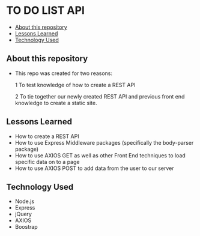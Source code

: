 # TO DO LIST API <!-- omit in toc -->

- [About this repository](#about-this-repository)
- [Lessons Learned](#lessons-learned)
- [Technology Used](#technology-used)
  
## About this repository
* This repo was created for two reasons:
  
    1 To test knowledge of how to create a REST API

    2 To tie together our newly created REST API and previous front end knowledge to create a static site.

## Lessons Learned
* How to create a REST API
* How to use Express Middleware packages (specifically the body-parser package)
* How to use AXIOS GET as well as other Front End techniques to load specific data on to a page
* How to use AXIOS POST to add data from the user to our server

## Technology Used
* Node.js
* Express
* jQuery
* AXIOS
* Boostrap
